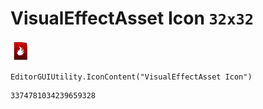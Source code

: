 # VisualEffectAsset Icon `32x32`
<img src="/img/VisualEffectAsset%20Icon.png" width=32 height=32>

``` CSharp
EditorGUIUtility.IconContent("VisualEffectAsset Icon")
```
```
3374781034239659328
```
